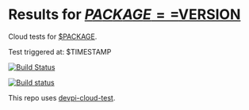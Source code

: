 # Results for [$PACKAGE==$VERSION]($DEVPI_INDEX/$PACKAGE/$VERSION)

Cloud tests for [$PACKAGE](https://github.com/tox-dev/tox).

Test triggered at: $TIMESTAMP

[![Build Status](https://travis-ci.org/tox-dev/devpi-cloud-test-tox.svg?branch=master)](https://travis-ci.org/obestwalter/devpi-cloud-test-tox)

[![Build status](https://ci.appveyor.com/api/projects/status/98yyno2u5fpnds4l/branch/master?svg=true)](https://ci.appveyor.com/project/obestwalter/devpi-cloud-test-tox/branch/master)

This repo uses [devpi-cloud-test](https://github.com/obestwalter/devpi-cloud-test).
